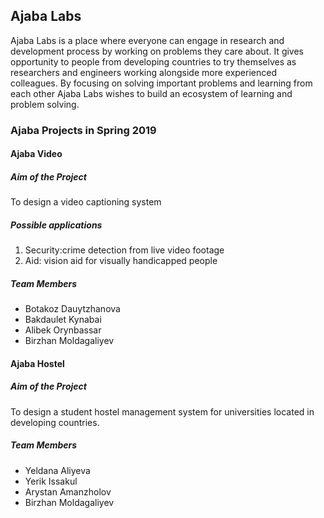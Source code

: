 <h2>Ajaba Labs</h2>
Ajaba Labs is a place where everyone can engage in research and development process by working on problems they care about. It gives opportunity to people from developing countries to try themselves as researchers and engineers working alongside more experienced colleagues. By focusing on solving important problems and learning from each other Ajaba Labs wishes to build an ecosystem of learning and problem solving.

<h3>Ajaba Projects in Spring 2019</h3>
<h4>Ajaba Video</h4>
<h5>Aim of the Project</h5>
To design a video captioning system
<h5>Possible applications</h5>
<ol>
<li>Security:crime detection from live video footage</li>
<li>Aid: vision aid for visually handicapped people</li>
</ol>
<h5>Team Members</h5>
<ul>
<li>Botakoz Dauytzhanova</li>
<li>Bakdaulet Kynabai</li>
<li>Alibek Orynbassar</li>
<li>Birzhan Moldagaliyev</li>
</ul>

<h4>Ajaba Hostel</h4>
<h5>Aim of the Project</h5>
To design a student hostel management system for universities located in developing countries.
<h5>Team Members</h5>
<ul>
<li>Yeldana Aliyeva</li>
<li>Yerik Issakul</li>
<li>Arystan Amanzholov</li>
<li>Birzhan Moldagaliyev</li>
</ul>
